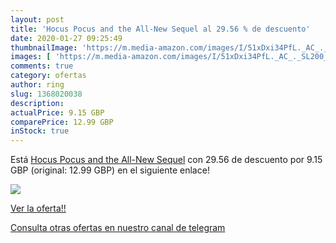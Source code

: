 ```yaml
---
layout: post
title: 'Hocus Pocus and the All-New Sequel al 29.56 % de descuento'
date: 2020-01-27 09:25:49
thumbnailImage: 'https://m.media-amazon.com/images/I/51xDxi34PfL._AC_._SL200_.jpg'
images: [ 'https://m.media-amazon.com/images/I/51xDxi34PfL._AC_._SL200_.jpg' ]
comments: true
category: ofertas
author: ring
slug: 1368020038
description:
actualPrice: 9.15 GBP
comparePrice: 12.99 GBP
inStock: true
---
```


Está [Hocus Pocus and the All-New Sequel](https://www.amazon.com/dp/1368020038/?tag=redken08-20) con 29.56 de descuento por 9.15 GBP (original: 12.99 GBP) en el siguiente enlace!

[![](https://m.media-amazon.com/images/I/51xDxi34PfL._AC_._SL200_.jpg)](https://www.amazon.com/dp/1368020038/?tag=redken08-20)

[Ver la oferta!!](https://www.amazon.com/dp/1368020038/?tag=redken08-20)

[Consulta otras ofertas en nuestro canal de telegram](https://t.me/s/ofertas25)
